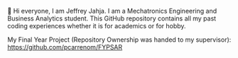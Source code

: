 👋 Hi everyone, I am Jeffrey Jahja. I am a Mechatronics Engineering and Business Analytics student. This GitHub repository contains all my past coding experiences whether it is for academics or for hobby.

My Final Year Project (Repository Ownership was handed to my supervisor): https://github.com/pcarrenom/FYPSAR

